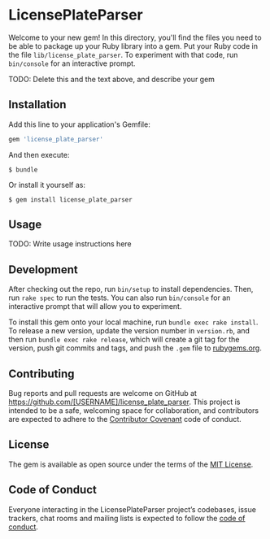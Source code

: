 # LicensePlateParser

Welcome to your new gem! In this directory, you'll find the files you need to be able to package up your Ruby library into a gem. Put your Ruby code in the file `lib/license_plate_parser`. To experiment with that code, run `bin/console` for an interactive prompt.

TODO: Delete this and the text above, and describe your gem

## Installation

Add this line to your application's Gemfile:

```ruby
gem 'license_plate_parser'
```

And then execute:

    $ bundle

Or install it yourself as:

    $ gem install license_plate_parser

## Usage

TODO: Write usage instructions here

## Development

After checking out the repo, run `bin/setup` to install dependencies. Then, run `rake spec` to run the tests. You can also run `bin/console` for an interactive prompt that will allow you to experiment.

To install this gem onto your local machine, run `bundle exec rake install`. To release a new version, update the version number in `version.rb`, and then run `bundle exec rake release`, which will create a git tag for the version, push git commits and tags, and push the `.gem` file to [rubygems.org](https://rubygems.org).

## Contributing

Bug reports and pull requests are welcome on GitHub at https://github.com/[USERNAME]/license_plate_parser. This project is intended to be a safe, welcoming space for collaboration, and contributors are expected to adhere to the [Contributor Covenant](http://contributor-covenant.org) code of conduct.

## License

The gem is available as open source under the terms of the [MIT License](https://opensource.org/licenses/MIT).

## Code of Conduct

Everyone interacting in the LicensePlateParser project’s codebases, issue trackers, chat rooms and mailing lists is expected to follow the [code of conduct](https://github.com/[USERNAME]/license_plate_parser/blob/master/CODE_OF_CONDUCT.md).
